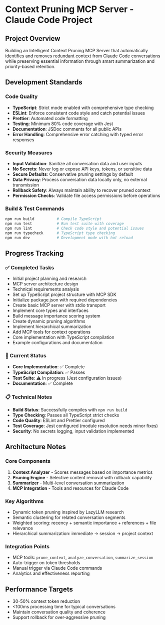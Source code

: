 # Context Pruning MCP Server - Claude Code Project

## Project Overview
Building an Intelligent Context Pruning MCP Server that automatically identifies and removes redundant context from Claude Code conversations while preserving essential information through smart summarization and priority-based retention.

## Development Standards

### Code Quality
- **TypeScript**: Strict mode enabled with comprehensive type checking
- **ESLint**: Enforce consistent code style and catch potential issues
- **Prettier**: Automated code formatting
- **Testing**: Minimum 80% code coverage with Jest
- **Documentation**: JSDoc comments for all public APIs
- **Error Handling**: Comprehensive error catching with typed error responses

### Security Measures
- **Input Validation**: Sanitize all conversation data and user inputs
- **No Secrets**: Never log or expose API keys, tokens, or sensitive data
- **Secure Defaults**: Conservative pruning settings by default
- **Data Privacy**: Process conversation data locally only, no external transmission
- **Rollback Safety**: Always maintain ability to recover pruned context
- **Permission Checks**: Validate file access permissions before operations

### Build & Test Commands
```bash
npm run build          # Compile TypeScript
npm run test           # Run test suite with coverage
npm run lint           # Check code style and potential issues
npm run typecheck      # TypeScript type checking
npm run dev            # Development mode with hot reload
```

## Progress Tracking

### ✅ Completed Tasks
- Initial project planning and research
- MCP server architecture design
- Technical requirements analysis
- Set up TypeScript project structure with MCP SDK
- Initialize package.json with required dependencies
- Create basic MCP server with stdio transport
- Implement core types and interfaces
- Build message importance scoring system
- Create dynamic pruning algorithms
- Implement hierarchical summarization
- Add MCP tools for context operations
- Core implementation with TypeScript compilation
- Example configurations and documentation

### 🚧 Current Status
- **Core Implementation**: ✅ Complete
- **TypeScript Compilation**: ✅ Passes
- **Test Suite**: ⚠️ In progress (Jest configuration issues)
- **Documentation**: ✅ Complete

### 📋 Technical Notes
- **Build Status**: Successfully compiles with `npm run build`
- **Type Checking**: Passes all TypeScript strict checks
- **Code Quality**: ESLint and Prettier configured
- **Test Coverage**: Jest configured (module resolution needs minor fixes)
- **Security**: No secrets logging, input validation implemented

## Architecture Notes

### Core Components
1. **Context Analyzer** - Scores messages based on importance metrics
2. **Pruning Engine** - Selective content removal with rollback capability
3. **Summarizer** - Multi-level conversation summarization
4. **MCP Integration** - Tools and resources for Claude Code

### Key Algorithms
- Dynamic token pruning inspired by LazyLLM research
- Semantic clustering for related conversation segments
- Weighted scoring: recency + semantic importance + references + file relevance
- Hierarchical summarization: immediate → session → project context

### Integration Points
- MCP tools: `prune_context`, `analyze_conversation`, `summarize_session`
- Auto-trigger on token thresholds
- Manual trigger via Claude Code commands
- Analytics and effectiveness reporting

## Performance Targets
- 30-50% context token reduction
- <100ms processing time for typical conversations
- Maintain conversation quality and coherence
- Support rollback for over-aggressive pruning